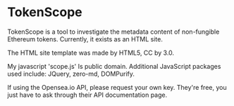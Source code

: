 # TokenScope
TokenScope is a tool to investigate the metadata content of non-fungible Ethereum tokens. Currently, it exists as an HTML site.

The HTML site template was made by HTML5, CC by 3.0.

My javascript 'scope.js' Is public domain. Additional JavaScript packages used include: JQuery, zero-md, DOMPurify.

If using the Opensea.io API, please request your own key. They're free, you just have to ask through their API documentation page.
